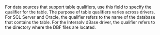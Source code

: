 For data sources that support table qualifiers, use this field to specify the qualifier for the
	table. The purpose of table qualifiers varies across drivers. For SQL Server and Oracle, the qualifier
	refers to the name of the database that contains the table. For the Intersolv dBase driver, the
	qualifier refers to the directory where the DBF files are located.